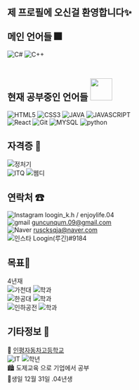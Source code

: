 ## 제 프로필에 오신걸 환영합니다✨ <br><br> 메인 언어들 🎆
![C#](https://img.shields.io/badge/C%23-239120?style=for-the-badge&logo=c-sharp&logoColor=white)
![C++](https://img.shields.io/badge/c++-%2300599C.svg?style=for-the-badge&logo=c%2B%2B&logoColor=white)
<br><br>
## 현재 공부중인 언어들 <img src="https://ifh.cc/g/ScZL6o.gif" width="50"><br>
![HTML5](https://img.shields.io/badge/-HTML5-F05032?stlye=for-the-badge&logo=HTML5&logoColor=ffffff)
![CSS3](https://img.shields.io/badge/-CSS3-007ACC?stlye=for-the-badge&logo=CSS3&logoColor=ffffff)
![JAVA](https://img.shields.io/badge/-JAVA-2b2b61?stlye=for-the-badge&logo=JAVA)
![JAVASCRIPT](https://img.shields.io/badge/-JAVASCRIPT-000000?stlye=for-the-badge&logo=JAVASCRIPT)
<BR>
![React](https://img.shields.io/badge/-React-black?stlye=for-the-badge&logo=React)
![Git](https://img.shields.io/badge/-Git-red?stlye=for-the-badge&logo=Git&logoColor=ffffff)
![MYSQL](https://img.shields.io/badge/-MYSQL-grey?stlye=for-the-badge&logo=MYSQL&logoColor=ffffff)
![python](https://img.shields.io/badge/-python-323232?stlye=for-the-badge&logo=python)
<br>

   
## 자격증 📜
   ![정처기](https://img.shields.io/badge/-정보처리기능사(필기)-FFFFFF)
   <br>
   ![ITQ](https://img.shields.io/badge/-ITQ한글(B)-FFFFFF)
   ![웹디](https://img.shields.io/badge/-웹디자인기능사-FFFFFF)
   <br>
   
## 연락처 ☎
![Instagram](https://img.shields.io/badge/-Instagram-ffffff?stlye=for-the-badge&logo=instagram)   loogin_k.h /  enjoylife.04
   <br>
![gmail](https://img.shields.io/badge/-Gmail-ffffff?stlye=for-the-badge&logo=Gmail) guncunqum.09@gmail.com
  <br>
![Naver](https://img.shields.io/badge/-Naver-228c22?stlye=for-the-badge&logo=Naver) ruscksqja@naver.com
  <br>
![인스타](https://img.shields.io/badge/-Discord-000000?stlye=for-the-badge&logo=discord) Loogin(루긴)#9184

## 목표🌈
 4년재<br>
![가천대](https://img.shields.io/badge/-가천대학교-blue) ![학과](https://img.shields.io/badge/-게임학과(4년제)-000000) <br>
![한공대](https://img.shields.io/badge/-한국공학대학교-ffffff) ![학과](https://img.shields.io/badge/-게임공학과(4년제)-000000)<br>
![인하공전](https://img.shields.io/badge/-인하공업전문대학-gray) ![학과](https://img.shields.io/badge/-시스템과(3년제)-000000)

 ## 기타정보 🧾
  🏫 <a href="http://inpyung.icehs.kr/main.do">인평자동차고등학교</a><br>
  ![IT](https://img.shields.io/badge/-IT학과-000000)
  ![학년](https://img.shields.io/badge/-3학년-000000)
   <br>
  🏙 도제교육 으로 기업에서 공부
   <br>
  🎁생일 12월 31일 .04년생
